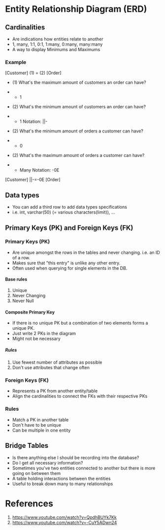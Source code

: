 # Entity Relationship Diagram (ERD)

## Cardinalities

- Are indications how entities relate to another
- 1, many, 1:1, 0:1, 1:many, 0:many, many:many
- A way to display Minimums and Maximums

### Example

[Customer] (1) = (2) [Order]

- (1) What's the maximum amount of customers an order can have?
- - 1
- (2) What's the minimum amount of customers an order can have?
- - 1
Notation: ||-

- (2) What's the minimum amount of orders a customer can have?
- - 0
- (2) What's the maximum amount of orders a customer can have?
- - Many
Notation: -0E

[Customer] ||-=-0E [Order]

## Data types

- You can add a third row to add data types specifications
- i.e. int, varchar(50) (= various characters(limit)), …

## Primary Keys (PK) and Foreign Keys (FK)

### Primary Keys (PK)

- Are unique amongst the rows in the tables and never changing. i.e. an ID of a row.
- Makes sure that "this entry" is unlike any other entry.
- Often used when querying for single elements in the DB.

#### Base rules

1. Unique
2. Never Changing
3. Never Null

#### Composite Primary Key

- If there is no unique PK but a combination of two elements forms a unique PK.
- Just write 2 PKs in the diagram
- Might not be necessary

##### Rules

1. Use fewest number of attributes as possible
2. Don't use attributes that change often

### Foreign Keys (FK)

- Represents a PK from another entity/table
- Align the cardinalities to connect the FKs with their respective PKs

### Rules

- Match a PK in another table
- Don't have to be unique
- Can be multiple in one entity

## Bridge Tables

- Is there anything else I should be recording into the database?
- Do I get all necessary information?
- Sometimes you've two entities connected to another but there is more going on between them
- A table holding interactions between the entities
- Useful to break down many to many relationships

# References

1. https://www.youtube.com/watch?v=QpdhBUYk7Kk
2. https://www.youtube.com/watch?v=-CuY5ADwn24

